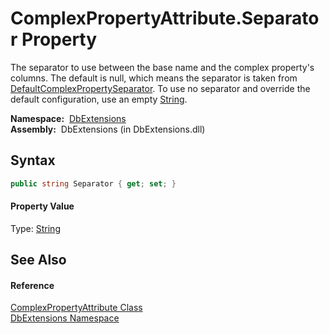 ComplexPropertyAttribute.Separator Property
===========================================
The separator to use between the base name and the complex property's columns. The default is null, which means the separator is taken from [DefaultComplexPropertySeparator][1]. To use no separator and override the default configuration, use an empty [String][2].

  **Namespace:**  [DbExtensions][3]  
  **Assembly:**  DbExtensions (in DbExtensions.dll)

Syntax
------

```csharp
public string Separator { get; set; }
```

#### Property Value
Type: [String][2]

See Also
--------

#### Reference
[ComplexPropertyAttribute Class][4]  
[DbExtensions Namespace][3]  

[1]: ../DatabaseConfiguration/DefaultComplexPropertySeparator.md
[2]: http://msdn.microsoft.com/en-us/library/s1wwdcbf
[3]: ../README.md
[4]: README.md